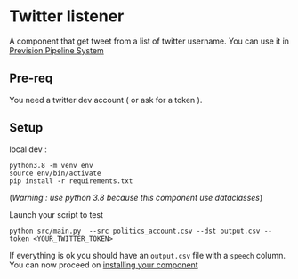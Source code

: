 # Twitter listener 

A component that get tweet from a list of twitter username. You can use it in [Prevision Pipeline System](https://previsionio-previsionio.readthedocs-hosted.com/en/latest/studio/pipelines.html#pipeline-components) 

## Pre-req

You need a twitter dev account ( or ask for a token ). 

## Setup

local dev :

```
python3.8 -m venv env
source env/bin/activate
pip install -r requirements.txt
```

(*Warning : use python 3.8 because this component use dataclasses*)


Launch your script to test

```
python src/main.py  --src politics_account.csv --dst output.csv --token <YOUR_TWITTER_TOKEN>
```

If everything is ok you should have an `output.csv` file with a `speech` column. You can now proceed on 
[installing your component](https://previsionio-previsionio.readthedocs-hosted.com/en/latest/studio/pipelines.html#pipeline-components)